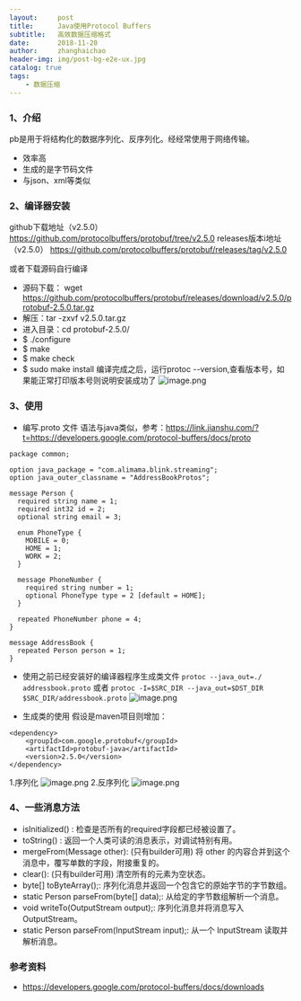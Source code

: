 ```yaml
---
layout:     post
title:      Java使用Protocol Buffers
subtitle:   高效数据压缩格式
date:       2018-11-20
author:     zhanghaichao
header-img: img/post-bg-e2e-ux.jpg
catalog: true
tags:
    - 数据压缩
---
```


### 1、介绍
pb是用于将结构化的数据序列化、反序列化。经经常使用于网络传输。
- 效率高
- 生成的是字节码文件
- 与json、xml等类似

### 2、编译器安装
github下载地址（v2.5.0）
https://github.com/protocolbuffers/protobuf/tree/v2.5.0
releases版本i地址（v2.5.0）
https://github.com/protocolbuffers/protobuf/releases/tag/v2.5.0

或者下载源码自行编译
- 源码下载：
wget https://github.com/protocolbuffers/protobuf/releases/download/v2.5.0/protobuf-2.5.0.tar.gz
- 解压：tar -zxvf v2.5.0.tar.gz
- 进入目录：cd protobuf-2.5.0/
- $ ./configure
- $ make
 - $ make check
 - $ sudo make install
编译完成之后，运行protoc --version,查看版本号，如果能正常打印版本号则说明安装成功了
![image.png](https://cdn.nlark.com/lark/0/2018/png/164731/1542187623655-8c6f231a-ab42-4e76-b116-acacbb2ba6e0.png)

### 3、使用
- 编写.proto 文件
	语法与java类似，参考：https://link.jianshu.com/?t=https://developers.google.com/protocol-buffers/docs/proto
```
package common;

option java_package = "com.alimama.blink.streaming";
option java_outer_classname = "AddressBookProtos";

message Person {
  required string name = 1;
  required int32 id = 2;
  optional string email = 3;

  enum PhoneType {
    MOBILE = 0;
    HOME = 1;
    WORK = 2;
  }

  message PhoneNumber {
    required string number = 1;
    optional PhoneType type = 2 [default = HOME];
  }

  repeated PhoneNumber phone = 4;
}

message AddressBook {
  repeated Person person = 1;
}
```
- 使用之前已经安装好的编译器程序生成类文件
`protoc --java_out=./ addressbook.proto`
或者
`protoc -I=$SRC_DIR --java_out=$DST_DIR $SRC_DIR/addressbook.proto`
![image.png](https://cdn.nlark.com/lark/0/2018/lspng/164731/1542188747745-504b2a4b-5349-439f-8e5b-3e851f218dc6.png)

- 生成类的使用
假设是maven项目则增加：
```
<dependency>
	<groupId>com.google.protobuf</groupId>
	<artifactId>protobuf-java</artifactId>
	<version>2.5.0</version>
</dependency>
```
1.序列化
![image.png](https://cdn.nlark.com/lark/0/2018/png/164731/1542192461780-4c53a76f-0f97-4d38-91a8-6c1ecf970d4e.png)
2.反序列化
![image.png](https://cdn.nlark.com/lark/0/2018/png/164731/1542192507034-e11aeb85-5d75-4563-a60b-58523b84d409.png)

### 4、一些消息方法
- isInitialized() : 检查是否所有的required字段都已经被设置了。
- toString() : 返回一个人类可读的消息表示，对调试特别有用。
- mergeFrom(Message other): (只有builder可用) 将 other 的内容合并到这个消息中，覆写单数的字段，附接重复的。
- clear(): (只有builder可用) 清空所有的元素为空状态。
- byte[] toByteArray();: 序列化消息并返回一个包含它的原始字节的字节数组。
- static Person parseFrom(byte[] data);: 从给定的字节数组解析一个消息。
- void writeTo(OutputStream output);: 序列化消息并将消息写入 OutputStream。
- static Person parseFrom(InputStream input);: 从一个 InputStream 读取并解析消息。

### 参考资料
- https://developers.google.com/protocol-buffers/docs/downloads
